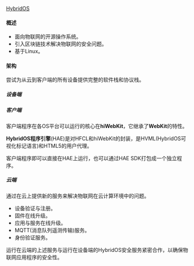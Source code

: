 [HybridOS](https://github.com/FMSoftCN/hybridos)

#### 概述

- 面向物联网的开源操作系统。
- 引入区块链技术解决物联网的安全问题。
- 基于Linux。

#### 架构

尝试为从云到客户端的所有设备提供完整的软件栈和协议栈。

##### 设备端

##### 客户端

客户端程序在各OS平台可以运行的核心在**hiWebKit**，它继承了**WebKit**的特性。

**HybridOS程序引擎**(HAE)是对HFCL和hiWebKit的封装，是HVML(HybridOS可视化标记语言)和HTML5的用户代理。

客户端程序即可以直接在HAE上运行，也可以通过HAE SDK打包成一个独立程序。

##### 云端

通过在云上提供新的服务来解决物联网在云计算环境中的问题。

- 设备验证与注册。
- 固件在线升级。
- 应用与服务在线升级。
- MQTT(消息队列遥测传输)服务。
- 身份验证服务。

运行在云端的上述服务与运行在设备端的HybridOS安全服务紧密合作，以确保物联网应用程序的安全性。